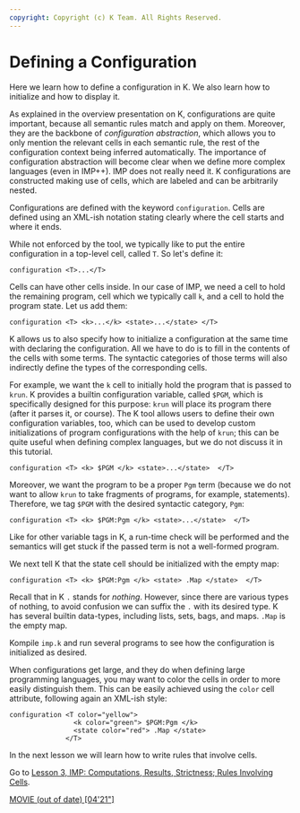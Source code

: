 ```yaml
---
copyright: Copyright (c) K Team. All Rights Reserved.
---
```


# Defining a Configuration

Here we learn how to define a configuration in K. We also learn how to
initialize and how to display it.

As explained in the overview presentation on K, configurations are quite
important, because all semantic rules match and apply on them.
Moreover, they are the backbone of _configuration abstraction_, which allows
you to only mention the relevant cells in each semantic rule, the rest of
the configuration context being inferred automatically. The importance of
configuration abstraction will become clear when we define more complex
languages (even in IMP++). IMP does not really need it. K configurations
are constructed making use of cells, which are labeled and can be arbitrarily
nested.

Configurations are defined with the keyword `configuration`. Cells are
defined using an XML-ish notation stating clearly where the cell starts
and where it ends.

While not enforced by the tool, we typically like to put the entire
configuration in a top-level cell, called `T`. So let's define it:

    configuration <T>...</T>

Cells can have other cells inside. In our case of IMP, we need a cell to
hold the remaining program, cell which we typically call `k`, and a cell to
hold the program state. Let us add them:

    configuration <T> <k>...</k> <state>...</state> </T>

K allows us to also specify how to initialize a configuration at the same
time with declaring the configuration. All we have to do is to fill in
the contents of the cells with some terms. The syntactic categories of
those terms will also indirectly define the types of the corresponding
cells.

For example, we want the `k` cell to initially hold the program that is passed
to `krun`. K provides a builtin configuration variable, called `$PGM`, which
is specifically designed for this purpose: `krun` will place its program there
(after it parses it, or course). The K tool allows users to define their own
configuration variables, too, which can be used to develop custom
initializations of program configurations with the help of `krun`; this can be
quite useful when defining complex languages, but we do not discuss it in
this tutorial.

    configuration <T> <k> $PGM </k> <state>...</state>  </T>

Moreover, we want the program to be a proper `Pgm` term (because we do not
want to allow `krun` to take fragments of programs, for example, statements).
Therefore, we tag `$PGM` with the desired syntactic category, `Pgm`:

    configuration <T> <k> $PGM:Pgm </k> <state>...</state>  </T>

Like for other variable tags in K, a run-time check will be performed and the
semantics will get stuck if the passed term is not a well-formed program.

We next tell K that the state cell should be initialized with the empty map:

    configuration <T> <k> $PGM:Pgm </k> <state> .Map </state>  </T>

Recall that in K `.` stands for _nothing_. However, since there are various
types of nothing, to avoid confusion we can suffix the `.` with its desired
type. K has several builtin data-types, including lists, sets, bags, and
maps. `.Map` is the empty map.

Kompile `imp.k` and run several programs to see how the configuration is
initialized as desired.

When configurations get large, and they do when defining large programming
languages, you may want to color the cells in order to more easily distinguish
them. This can be easily achieved using the `color` cell attribute, following
again an XML-ish style:

    configuration <T color="yellow">
                    <k color="green"> $PGM:Pgm </k>
                    <state color="red"> .Map </state>
                  </T>

In the next lesson we will learn how to write rules that involve cells.

Go to [Lesson 3, IMP: Computations, Results, Strictness; Rules Involving Cells](../lesson_3/README.md).

[MOVIE (out of date) [04'21"]](https://youtu.be/jkwLyGdt70U)

